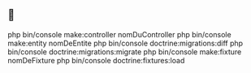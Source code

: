 ## 🦕

php bin/console make:controller nomDuController
php bin/console make:entity nomDeEntite
php bin/console doctrine:migrations:diff
php bin/console doctrine:migrations:migrate
php bin/console make:fixture nomDeFixture
php bin/console doctrine:fixtures:load